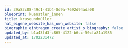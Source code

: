 ```yaml
---
id: 39a83c88-49c1-41b4-8d9a-7692d94ada08
blueprint: kuenstler_innen
title: kruseundmüller
hat_eigene_website_has_own_website: false
biographie_eintragen_create_artist_s_biography: false
updated_by: b1a43fd3-c865-4122-b6cc-50cfa81a1985
updated_at: 1702231472
---
```

